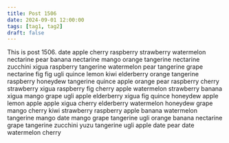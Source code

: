 ```yaml
---
title: Post 1506
date: 2024-09-01 12:00:00
tags: [tag1, tag2]
draft: false
---
```

This is post 1506.
date
apple
cherry
raspberry
strawberry
watermelon
nectarine
pear
banana
nectarine
mango
orange
tangerine
nectarine
zucchini
xigua
raspberry
tangerine
watermelon
pear
tangerine
grape
nectarine
fig
fig
ugli
quince
lemon
kiwi
elderberry
orange
tangerine
raspberry
honeydew
tangerine
quince
apple
orange
pear
raspberry
cherry
strawberry
xigua
raspberry
fig
cherry
apple
watermelon
strawberry
banana
xigua
mango
grape
ugli
apple
elderberry
xigua
fig
quince
honeydew
apple
lemon
apple
apple
xigua
cherry
elderberry
watermelon
honeydew
grape
mango
cherry
kiwi
strawberry
raspberry
apple
banana
watermelon
tangerine
mango
date
mango
grape
tangerine
ugli
orange
banana
nectarine
grape
tangerine
zucchini
yuzu
tangerine
ugli
apple
date
pear
date
watermelon
cherry
